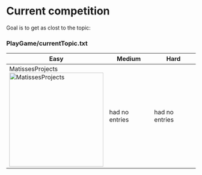 # Current competition

Goal is to get as clost to the topic: 
### PlayGame/currentTopic.txt

| Easy | Medium | Hard |
| --- | --- | --- |
| MatissesProjects <br> <img src="https://fileserver.matissetec.dev/output/similarImages/630649313860780043/6025784971/6025784971/png" alt="MatissesProjects" width="250" height="250"> | had no entries | had no entries |
